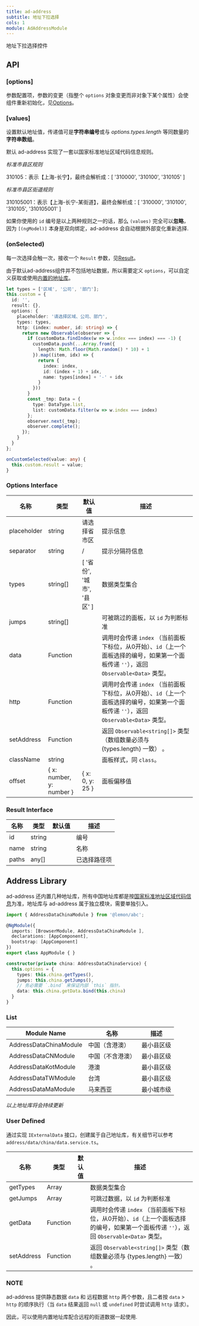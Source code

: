 ```yaml
---
title: ad-address
subtitle: 地址下拉选择
cols: 1
module: AdAddressModule
---
```


地址下拉选择控件

## API

### [options]

参数配置项，参数的变更（指整个 `options` 对象变更而非对象下某个属性）会使组件重新初始化，见[Options](#options-interface)。

### [values]

设置默认地址值，传递值可是**字符串编号**或与 _options.types.length_ 等同数量的**字符串数组**。

默认 ad-address 实现了一套以国家标准地址区域代码信息规则。

_标准市县区规则_

310105：表示【上海-长宁】，最终会解析成：[ '310000', '310100', '310105' ]

_标准市县区街道规则_

310105001：表示【上海-长宁-某街道】，最终会解析成：[ '310000', '310100', '310105', '310105001' ]

如果你使用的 `id` 编号是以上两种规则之一的话，那么 `(values)` 完全可以**忽略**，因为 `[(ngModel)]` 本身是双向绑定，ad-address 会自动根据外部变化重新选择.

### (onSelected)

每一次选择会触一次，接收一个 `Result` 参数，见[Result](#result-interface)。

由于默认ad-address组件并不包括地址数据，所以需要定义 `options`，可以自定义获取或使用[内置的地址库](#address-library)。

```ts
let types = ['区域', '公司', '部门'];
this.custom = {
  id: '',
  result: {},
  options: {
    placeholder: '请选择区域、公司、部门',
    types: types,
    http: (index: number, id: string) => {
      return new Observable(observer => {
        if (customData.findIndex(w => w.index === index) === -1) {
          customData.push(...Array.from({
            length: Math.floor(Math.random() * 10) + 1
          }).map((item, idx) => {
            return {
              index: index,
              id: (index + 1) + idx,
              name: types[index] + '-' + idx
            }
          }))
        }
        const _tmp: Data = {
          type: DataType.list,
          list: customData.filter(w => w.index === index)
        };
        observer.next(_tmp);
        observer.complete();
      });
    }
  }
};

onCustomSelected(value: any) {
  this.custom.result = value;
}
```

### Options Interface

| 名称    | 类型           | 默认值  | 描述 |
| ------- | ------------- | ----- | ----- |
| placeholder | string | 请选择省市区 | 提示信息 ||
| separator | string | / | 提示分隔符信息 ||
| types | string[] | [ '省份', '城市', '县区' ] | 数据类型集合 ||
| jumps | string[] |  | 可被跳过的面板，以 `id` 为判断标准 |
| data | Function |  | 调用时会传递 `index` （当前面板下标位，从0开始）、`id`（上一个面板选择的编号，如果第一个面板传递 `''`），返回 `Observable<Data>` 类型。 |
| http | Function |  | 调用时会传递 `index` （当前面板下标位，从0开始）、`id`（上一个面板选择的编号，如果第一个面板传递 `''`），返回 `Observable<Data>` 类型。 |
| setAddress | Function |  | 返回 `Observable<string[]>` 类型（数组数量必须与 {types.length} 一致） 。 |
| className | string |  | 面板样式，同 `class`。 |
| offset | { x: number, y: number } | { x: 0, y: 25 } | 面板偏移值 |

### Result Interface

| 名称    | 类型           | 默认值  | 描述 |
| ------- | ------------- | ----- | ----- |
| id | string |  | 编号 |
| name | string |  | 名称 |
| paths | any[] |  | 已选择路径项 |

## Address Library

ad-address 还内置几种地址库，所有中国地址库都是按[国家标准地址区域代码信息](http://www.stats.gov.cn/tjsj/tjbz/xzqhdm/201703/t20170310_1471429.html)为准，地址库与 ad-address 属于独立模块，需要单独引入。

```ts
import { AddressDataChinaModule } from '@lemon/abc';

@NgModule({
  imports: [BrowserModule, AddressDataChinaModule ],
  declarations: [AppComponent],
  bootstrap: [AppComponent]
})
export class AppModule { }
```

```ts
constructor(private china: AddressDataChinaService) {
  this.options = {
    types: this.china.getTypes(),
    jumps: this.china.getJumps(),
    // 务必需要 `.bind` 来保证内部 `this` 指针。
    data: this.china.getData.bind(this.china)
  }
}
```

### List

| Module Name | 名称 |  描述 |
| ------- | ------------- | ----- |
| AddressDataChinaModule | 中国（含港澳） | 最小县区级 |
| AddressDataCNModule | 中国（不含港澳） | 最小县区级 |
| AddressDataKotModule | 港澳 | 最小县区级 |
| AddressDataTWModule | 台湾 | 最小县区级 |
| AddressDataMaModule | 马来西亚 | 最小城市级 |

_以上地址库将会持续更新_

### User Defined

通过实现 `IExternalData` 接口，创建属于自己地址库，有关细节可以参考 `address/data/china/data.service.ts`。

| 名称    | 类型           | 默认值  | 描述 |
| ------- | ------------- | ----- | ----- |
| getTypes | Array<string> |  | 数据类型集合 |
| getJumps | Array<string> |  | 可跳过数据，以 `id` 为判断标准 |
| getData | Function |  | 调用时会传递 `index` （当前面板下标位，从0开始）、`id`（上一个面板选择的编号，如果第一个面板传递 `''`），返回 `Observable<Data>` 类型。 |
| setAddress | Function |  | 返回 `Observable<string[]>` 类型（数组数量必须与 {types.length} 一致） 。 |

### NOTE

ad-address 提供静态数据 `data` 和 远程数据 `http` 两个参数，且二者按 `data` > `http` 的顺序执行（当 `data` 结果返回 `null` 或 `undefined` 时尝试调用 `http` 请求）。

因此，可以使用内置地址库配合远程的街道数据一起使用.
